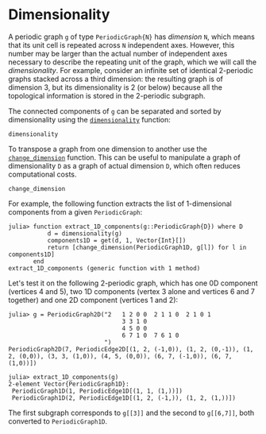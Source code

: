 # Dimensionality

A periodic graph `g` of type `PeriodicGraph{N}` has *dimension* `N`, which means that its
unit cell is repeated across `N` independent axes.
However, this number may be larger than the actual number of independent axes necessary
to describe the repeating unit of the graph, which we will call the *dimensionality*.
For example, consider an infinite set of identical 2-periodic graphs stacked across a
third dimension: the resulting graph is of dimension 3, but its dimensionality is 2 (or
below) because all the topological information is stored in the 2-periodic subgraph.

The connected components of `g` can be separated and sorted by dimensionality using the
[`dimensionality`](@ref) function:

```@docs
dimensionality
```

To transpose a graph from one dimension to another use the [`change_dimension`](@ref)
function. This can be useful to manipulate a graph of dimensionality `D` as a graph of
actual dimension `D`, which often reduces computational costs.

```@docs
change_dimension
```

For example, the following function extracts the list of 1-dimensional components from a
given `PeriodicGraph`:

```jldoctest extract1D; setup=:(using PeriodicGraphs, Graphs)
julia> function extract_1D_components(g::PeriodicGraph{D}) where D
           d = dimensionality(g)
           components1D = get(d, 1, Vector{Int}[])
           return [change_dimension(PeriodicGraph1D, g[l]) for l in components1D]
       end
extract_1D_components (generic function with 1 method)
```

Let's test it on the following 2-periodic graph, which has one 0D component
(vertices 4 and 5), two 1D components (vertex 3 alone and vertices 6 and 7 together) and
one 2D component (vertices 1 and 2):

```jldoctest extract1D
julia> g = PeriodicGraph2D("2   1 2 0 0  2 1 1 0  2 1 0 1
                                3 3 1 0
                                4 5 0 0
                                6 7 1 0  7 6 1 0
                           ")
PeriodicGraph2D(7, PeriodicEdge2D[(1, 2, (-1,0)), (1, 2, (0,-1)), (1, 2, (0,0)), (3, 3, (1,0)), (4, 5, (0,0)), (6, 7, (-1,0)), (6, 7, (1,0))])

julia> extract_1D_components(g)
2-element Vector{PeriodicGraph1D}:
 PeriodicGraph1D(1, PeriodicEdge1D[(1, 1, (1,))])
 PeriodicGraph1D(2, PeriodicEdge1D[(1, 2, (-1,)), (1, 2, (1,))])
```

The first subgraph corresponds to `g[[3]]` and the second to `g[[6,7]]`, both converted to
`PeriodicGraph1D`.
